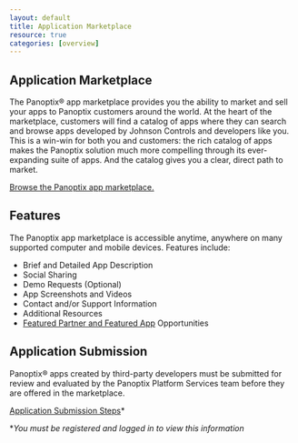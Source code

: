 ```yaml
---
layout: default 
title: Application Marketplace 
resource: true 
categories: [overview] 
--- 
```

## Application Marketplace
The Panoptix® app marketplace provides you the ability to market and sell your apps to Panoptix customers around the world. At the heart of the marketplace, customers will find a catalog of apps where they can search and browse apps developed by Johnson Controls and developers like you. This is a win-win for both you and customers: the rich catalog of apps makes the Panoptix solution much more compelling through its ever-expanding suite of apps. And the catalog gives you a clear, direct path to market.

[Browse the Panoptix app marketplace.](http://store.eSellerate.net/s.aspx?s=STR3243436356)

## Features
The Panoptix app marketplace is accessible anytime, anywhere on many supported computer and mobile devices. Features include:

  * Brief and Detailed App Description
  * Social Sharing
  * Demo Requests (Optional)
  * App Screenshots and Videos
  * Contact and/or Support Information
  * Additional Resources
  * [Featured Partner and Featured App](https://whatspossible.johnsoncontrols.com/community/panoptix/apps) Opportunities

## Application Submission
Panoptix® apps created by third-party developers must be submitted for review and evaluated by the Panoptix Platform Services team before they are offered in the marketplace.

[Application Submission Steps](https://developer.panoptix.com/documentation/overview/app-submission)*

**You must be registered and logged in to view this information*



